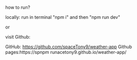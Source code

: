 how to run? 

locally: 
run in terminal "npm i" and then "npm run dev"

or 

visit Github: 

GitHub: https://github.com/spaceTony9/weather-app
Github pages:https://spnpm runacetony9.github.io/weather-app/